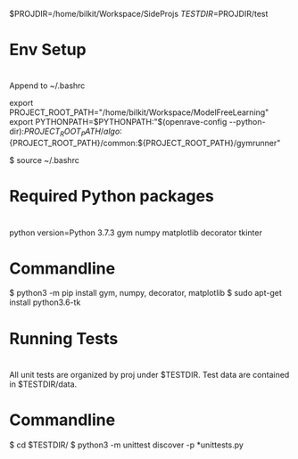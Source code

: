 $PROJDIR=/home/bilkit/Workspace/SideProjs
$TESTDIR=$PROJDIR/test

#
# Env Setup
#


Append to ~/.bashrc

export PROJECT_ROOT_PATH="/home/bilkit/Workspace/ModelFreeLearning"
export PYTHONPATH=$PYTHONPATH:"$(openrave-config --python-dir):${PROJECT_ROOT_PATH}/algo:${PROJECT_ROOT_PATH}/common:${PROJECT_ROOT_PATH}/gymrunner"

$ source ~/.bashrc

#
# Required Python packages
#


python version=Python 3.7.3
  gym
  numpy
  matplotlib
  decorator
  tkinter

# Commandline  
$ python3 -m pip install gym, numpy, decorator, matplotlib
$ sudo apt-get install python3.6-tk 


#
# Running Tests 
#


All unit tests are organized by proj under $TESTDIR. Test data are contained in $TESTDIR/data.


# Commandline
$ cd $TESTDIR/ 
$ python3 -m unittest discover -p *unittests.py


